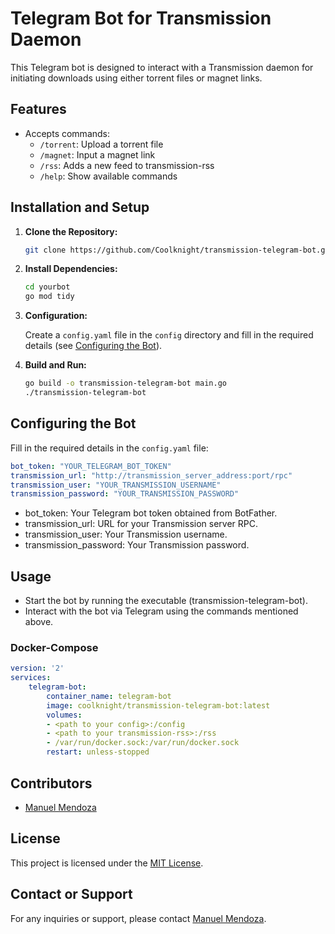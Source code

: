 # Telegram Bot for Transmission Daemon

This Telegram bot is designed to interact with a Transmission daemon for initiating downloads using either torrent files or magnet links.

## Features

- Accepts commands:
  - `/torrent`: Upload a torrent file
  - `/magnet`: Input a magnet link
  - `/rss`: Adds a new feed to transmission-rss
  - `/help`: Show available commands

## Installation and Setup

1. **Clone the Repository:**

    ```bash
    git clone https://github.com/Coolknight/transmission-telegram-bot.git
    ```

2. **Install Dependencies:**

    ```bash
    cd yourbot
    go mod tidy
    ```

3. **Configuration:**

    Create a `config.yaml` file in the `config` directory and fill in the required details (see [Configuring the Bot](#configuring-the-bot)).

4. **Build and Run:**

    ```bash
    go build -o transmission-telegram-bot main.go
    ./transmission-telegram-bot
    ```

## Configuring the Bot

Fill in the required details in the `config.yaml` file:

```yaml
bot_token: "YOUR_TELEGRAM_BOT_TOKEN"
transmission_url: "http://transmission_server_address:port/rpc"
transmission_user: "YOUR_TRANSMISSION_USERNAME"
transmission_password: "YOUR_TRANSMISSION_PASSWORD"
```

- bot_token: Your Telegram bot token obtained from BotFather.
- transmission_url: URL for your Transmission server RPC.
- transmission_user: Your Transmission username.
- transmission_password: Your Transmission password.

## Usage

- Start the bot by running the executable (transmission-telegram-bot).
- Interact with the bot via Telegram using the commands mentioned above.

### Docker-Compose

```yaml
version: '2'
services:
    telegram-bot:
        container_name: telegram-bot
        image: coolknight/transmission-telegram-bot:latest
        volumes:
        - <path to your config>:/config
        - <path to your transmission-rss>:/rss
        - /var/run/docker.sock:/var/run/docker.sock
        restart: unless-stopped
```

## Contributors

- [Manuel Mendoza](https://github.com/Coolknight)


## License

This project is licensed under the [MIT License](LICENSE).

## Contact or Support

For any inquiries or support, please contact [Manuel Mendoza](mailto:manumb@gmail.com).